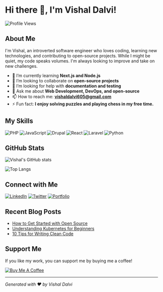# Hi there 👋, I'm Vishal Dalvi!

![Profile Views](https://komarev.com/ghpvc/?username=dalvivishal&color=brightgreen)

## About Me

I'm Vishal, an introverted software engineer who loves coding, learning new technologies, and contributing to open-source projects. While I might be quiet, my code speaks volumes. I'm always looking to improve and take on new challenges.

- 🌱 I’m currently learning **Next.js and Node.js**
- 👯 I’m looking to collaborate on **open-source projects**
- 🤔 I’m looking for help with **documentation and testing**
- 💬 Ask me about **Web Development, DevOps, and open-source**
- 📫 How to reach me: **[vishaldalvi605@gmail.com](mailto:vishaldalvi605@gmail.com)**
- ⚡ Fun fact: **I enjoy solving puzzles and playing chess in my free time.**

## My Skills

![PHP](https://img.shields.io/badge/PHP-777BB4?style=for-the-badge&logo=php&logoColor=white)
![JavaScript](https://img.shields.io/badge/JavaScript-F7DF1E?style=for-the-badge&logo=javascript&logoColor=black)
![Drupal](https://img.shields.io/badge/Drupal-0678BE?style=for-the-badge&logo=drupal&logoColor=white)
![React](https://img.shields.io/badge/React-61DAFB?style=for-the-badge&logo=react&logoColor=black)
![Laravel](https://img.shields.io/badge/Laravel-FF2D20?style=for-the-badge&logo=laravel&logoColor=white)
![Python](https://img.shields.io/badge/Python-3776AB?style=for-the-badge&logo=python&logoColor=white)

## GitHub Stats

![Vishal's GitHub stats](https://github-readme-stats.vercel.app/api?username=dalvivishal&show_icons=true&theme=radical)

![Top Langs](https://github-readme-stats.vercel.app/api/top-langs/?username=dalvivishal&layout=compact&theme=radical)

## Connect with Me

[![LinkedIn](https://img.shields.io/badge/LinkedIn-0A66C2?style=for-the-badge&logo=linkedin&logoColor=white)](https://www.linkedin.com/in/dalvivishal/)
[![Twitter](https://img.shields.io/badge/Twitter-1DA1F2?style=for-the-badge&logo=twitter&logoColor=white)](https://twitter.com/dalvivishal_)
[![Portfolio](https://img.shields.io/badge/Portfolio-000000?style=for-the-badge&logo=About.me&logoColor=white)](https://vishaldalvi.com)

## Recent Blog Posts

<!-- BLOG-POST-LIST:START -->
- [How to Get Started with Open Source](https://vishaldalvi.com/blog/get-started-with-open-source)
- [Understanding Kubernetes for Beginners](https://vishaldalvi.com/blog/kubernetes-for-beginners)
- [10 Tips for Writing Clean Code](https://vishaldalvi.com/blog/clean-code-tips)
<!-- BLOG-POST-LIST:END -->

## Support Me

If you like my work, you can support me by buying me a coffee!

[![Buy Me A Coffee](https://img.shields.io/badge/Buy_Me_A_Coffee-F7CA88?style=for-the-badge&logo=buy-me-a-coffee&logoColor=black)](https://buymeacoffee.com/vishaldalvi)

---

*Generated with ❤️ by Vishal Dalvi*
